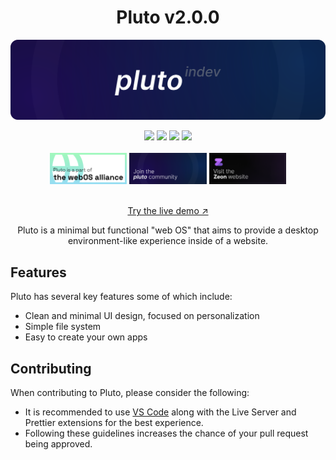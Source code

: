 <h1 align="center">Pluto v2.0.0</h1>

![Pluto banner](assets/images/banner.svg)

<div align="center">
  <a href="https://github.com/zeondev/pluto_two/stargazers"><img src="https://img.shields.io/github/stars/zeondev/pluto_two?style=for-the-badge" /></a>
  <a href="https://github.com/zeondev/pluto_two/forks"><img src="https://img.shields.io/github/forks/zeondev/pluto_two?style=for-the-badge&color=orange" /></a>
  <a href="https://github.com/zeondev/pluto_two/pulls"><img src="https://img.shields.io/github/issues-pr/zeondev/pluto_two?style=for-the-badge" /></a>
  <a href="https://github.com/zeondev/pluto_two/commits"><img src="https://img.shields.io/github/commit-activity/t/zeondev/pluto_two?style=for-the-badge&color=violet" /></a>
  <br>
  <br>
  <a href="https://discord.gg/8mnnkUP2G8"><img src="assets/images/thewebosalliancebanner.png" height="50"></a>
    <a href="https://discord.gg/wvd8ChpD8t"><img src="assets/images/zeoncommunitybanner.png" height="50"></a>
      <a href="https://zeon.dev"><img src="assets/images/zeonbanner.png" height="50"></a><br/><br/>

<a href="https://pluto-app.zeon.dev/">Try the live demo &nearr;</a>

</div>

<p align="center">Pluto is a minimal but functional "web OS" that aims to provide a desktop environment-like experience inside of a website.</p>



## Features

Pluto has several key features some of which include:

- Clean and minimal UI design, focused on personalization
- Simple file system
- Easy to create your own apps


## Contributing

When contributing to Pluto, please consider the following:

- It is recommended to use [VS Code](https://code.visualstudio.com) along with the Live Server and Prettier extensions for the best experience.
- Following these guidelines increases the chance of your pull request being approved.
